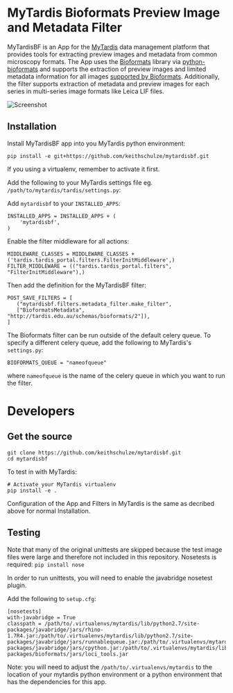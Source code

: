 # MyTardis Bioformats Preview Image and Metadata Filter

MyTardisBF is an App for the [MyTardis](https://github.com/mytardis/mytardis) data management platform that provides tools for extracting preview images and metadata from common microscopy formats. The App uses the [Bioformats](http://www.openmicroscopy.org/site/products/bio-formats) library via [python-bioformats](https://github.com/CellProfiler/python-bioformats) and supports the extraction of preview images and limited metadata information for all images [supported by Bioformats](http://www.openmicroscopy.org/site/support/bio-formats5.1/supported-formats.html). Additionally, the filter supports extraction of metadata and preview images for each series in multi-series image formats like Leica LIF files.

![Screenshot](https://dl.dropboxusercontent.com/u/6648609/MyTardisBF.png)

## Installation
Install MyTardisBF app into you MyTardis python environment:

`pip install -e git+https://github.com/keithschulze/mytardisbf.git`

If you using a virtualenv, remember to activate it first.

Add the following to your MyTardis settings file eg. `/path/to/mytardis/tardis/settings.py`:

Add `mytardisbf` to your `INSTALLED_APPS`:

```
INSTALLED_APPS = INSTALLED_APPS + (
    'mytardisbf',
)
```

Enable the filter middleware for all actions:

```
MIDDLEWARE_CLASSES = MIDDLEWARE_CLASSES + ('tardis.tardis_portal.filters.FilterInitMiddleware',)
FILTER_MIDDLEWARE = (("tardis.tardis_portal.filters", "FilterInitMiddleware"),)
```

Then add the definition for the MyTardisBF filter:

```
POST_SAVE_FILTERS = [
   ("mytardisbf.filters.metadata_filter.make_filter",
   ["BioformatsMetadata", "http://tardis.edu.au/schemas/bioformats/2"]),
]
```

The Bioformats filter can be run outside of the default celery queue. To specify a different celery queue, add the following to MyTardis's `settings.py`:

```
BIOFORMATS_QUEUE = "nameofqueue"
```
where `nameofqueue` is the name of the celery queue in which you want to run the filter.

# Developers
## Get the source
```
git clone https://github.com/keithschulze/mytardisbf.git
cd mytardisbf
```

To test in with MyTardis:
```
# Activate your MyTardis virtualenv
pip install -e .
```

Configuration of the App and Filters in MyTardis is the same as decribed above for normal Installation.

## Testing
Note that many of the original unittests are skipped because the test image files were large and therefore not included in this repository. Nosetests is required: `pip install nose`

In order to run unittests, you will need to enable the javabridge nosetest plugin.

Add the following to `setup.cfg`:

```
[nosetests]
with-javabridge = True
classpath = /path/to/.virtualenvs/mytardis/lib/python2.7/site-packages/javabridge/jars/rhino-1.7R4.jar:/path/to/.virtualenvs/mytardis/lib/python2.7/site-packages/javabridge/jars/runnablequeue.jar:/path/to/.virtualenvs/mytardis/lib/python2.7/site-packages/javabridge/jars/cpython.jar:/path/to/.virtualenvs/mytardis/lib/python2.7/site-packages/bioformats/jars/loci_tools.jar
```
Note: you will need to adjust the `/path/to/.virtualenvs/mytardis` to the location of your mytardis python environment or a python environment that has the dependencies for this app.